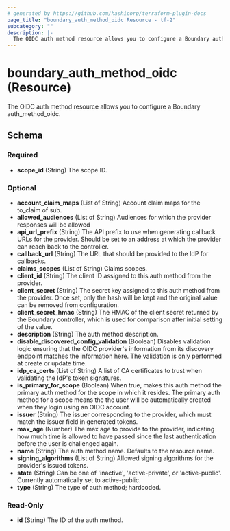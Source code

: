 ```yaml
---
# generated by https://github.com/hashicorp/terraform-plugin-docs
page_title: "boundary_auth_method_oidc Resource - tf-2"
subcategory: ""
description: |-
  The OIDC auth method resource allows you to configure a Boundary authmethodoidc.
---
```


# boundary_auth_method_oidc (Resource)

The OIDC auth method resource allows you to configure a Boundary auth_method_oidc.



<!-- schema generated by tfplugindocs -->
## Schema

### Required

- **scope_id** (String) The scope ID.

### Optional

- **account_claim_maps** (List of String) Account claim maps for the to_claim of sub.
- **allowed_audiences** (List of String) Audiences for which the provider responses will be allowed
- **api_url_prefix** (String) The API prefix to use when generating callback URLs for the provider. Should be set to an address at which the provider can reach back to the controller.
- **callback_url** (String) The URL that should be provided to the IdP for callbacks.
- **claims_scopes** (List of String) Claims scopes.
- **client_id** (String) The client ID assigned to this auth method from the provider.
- **client_secret** (String) The secret key assigned to this auth method from the provider. Once set, only the hash will be kept and the original value can be removed from configuration.
- **client_secret_hmac** (String) The HMAC of the client secret returned by the Boundary controller, which is used for comparison after initial setting of the value.
- **description** (String) The auth method description.
- **disable_discovered_config_validation** (Boolean) Disables validation logic ensuring that the OIDC provider's information from its discovery endpoint matches the information here. The validation is only performed at create or update time.
- **idp_ca_certs** (List of String) A list of CA certificates to trust when validating the IdP's token signatures.
- **is_primary_for_scope** (Boolean) When true, makes this auth method the primary auth method for the scope in which it resides. The primary auth method for a scope means the the user will be automatically created when they login using an OIDC account.
- **issuer** (String) The issuer corresponding to the provider, which must match the issuer field in generated tokens.
- **max_age** (Number) The max age to provide to the provider, indicating how much time is allowed to have passed since the last authentication before the user is challenged again.
- **name** (String) The auth method name. Defaults to the resource name.
- **signing_algorithms** (List of String) Allowed signing algorithms for the provider's issued tokens.
- **state** (String) Can be one of 'inactive', 'active-private', or 'active-public'. Currently automatically set to active-public.
- **type** (String) The type of auth method; hardcoded.

### Read-Only

- **id** (String) The ID of the auth method.


